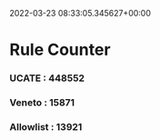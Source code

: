2022-03-23 08:33:05.345627+00:00
# Rule Counter 
 ### UCATE : 448552

 ### Veneto : 15871

 ### Allowlist : 13921
